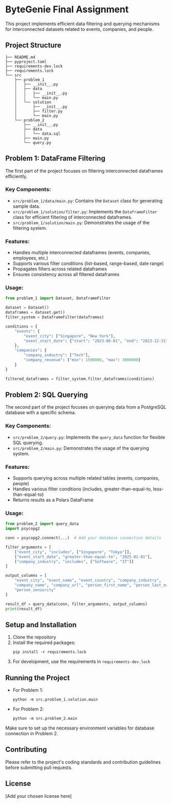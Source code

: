 # ByteGenie Final Assignment

This project implements efficient data filtering and querying mechanisms for interconnected datasets related to events, companies, and people.

## Project Structure

```
├── README.md
├── pyproject.toml
├── requirements-dev.lock
├── requirements.lock
└── src
    ├── problem_1
    │   ├── __init__.py
    │   ├── data
    │   │   ├── __init__.py
    │   │   └── main.py
    │   └── solution
    │       ├── __init__.py
    │       ├── filter.py
    │       └── main.py
    └── problem_2
        ├── __init__.py
        ├── data
        │   └── data.sql
        ├── main.py
        └── query.py
```

## Problem 1: DataFrame Filtering

The first part of the project focuses on filtering interconnected dataframes efficiently.

### Key Components:

- `src/problem_1/data/main.py`: Contains the `Dataset` class for generating sample data.
- `src/problem_1/solution/filter.py`: Implements the `DataframeFilter` class for efficient filtering of interconnected dataframes.
- `src/problem_1/solution/main.py`: Demonstrates the usage of the filtering system.

### Features:

- Handles multiple interconnected dataframes (events, companies, employees, etc.)
- Supports various filter conditions (list-based, range-based, date range)
- Propagates filters across related dataframes
- Ensures consistency across all filtered dataframes

### Usage:

```python
from problem_1 import Dataset, DataframeFilter

dataset = Dataset()
dataframes = dataset.get()
filter_system = DataframeFilter(dataframes)

conditions = {
    "events": {
        "event_city": ["Singapore", "New York"],
        "event_start_date": {"start": "2023-06-01", "end": "2023-12-31"}
    },
    "companies": {
        "company_industry": ["Tech"],
        "company_revenue": {"min": 1500000, "max": 3000000}
    }
}

filtered_dataframes = filter_system.filter_dataframes(conditions)
```

## Problem 2: SQL Querying

The second part of the project focuses on querying data from a PostgreSQL database with a specific schema.

### Key Components:

- `src/problem_2/query.py`: Implements the `query_data` function for flexible SQL querying.
- `src/problem_2/main.py`: Demonstrates the usage of the querying system.

### Features:

- Supports querying across multiple related tables (events, companies, people)
- Handles various filter conditions (includes, greater-than-equal-to, less-than-equal-to)
- Returns results as a Polars DataFrame

### Usage:

```python
from problem_2 import query_data
import psycopg2

conn = psycopg2.connect(...)  # Add your database connection details

filter_arguments = [
    ["event_city", "includes", ["Singapore", "Tokyo"]],
    ["event_start_date", "greater-than-equal-to", "2025-01-01"],
    ["company_industry", "includes", ["Software", "IT"]]
]

output_columns = [
    "event_city", "event_name", "event_country", "company_industry",
    "company_name", "company_url", "person_first_name", "person_last_name",
    "person_seniority"
]

result_df = query_data(conn, filter_arguments, output_columns)
print(result_df)
```

## Setup and Installation

1. Clone the repository
2. Install the required packages:
   ```
   pip install -r requirements.lock
   ```
3. For development, use the requirements in `requirements-dev.lock`

## Running the Project

- For Problem 1:
  ```
  python -m src.problem_1.solution.main
  ```
- For Problem 2:
  ```
  python -m src.problem_2.main
  ```

Make sure to set up the necessary environment variables for database connection in Problem 2.

## Contributing

Please refer to the project's coding standards and contribution guidelines before submitting pull requests.

## License

[Add your chosen license here]
